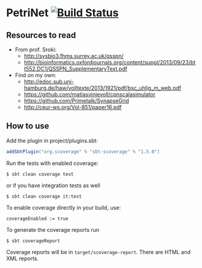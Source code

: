 # PetriNet [![Build Status](https://travis-ci.com/SzymonPajzert/PetriNet.svg?token=sifZqAUGMfhp9sseTbjy&branch=master)](https://travis-ci.com/SzymonPajzert/PetriNet)

## Resources to read
* From prof. Sroki:
  * http://sysbio3.fhms.surrey.ac.uk/qsspn/
  * http://bioinformatics.oxfordjournals.org/content/suppl/2013/09/23/btt552.DC1/QSSPN_SupplementaryText.pdf
* Find on my own:
  * http://edoc.sub.uni-hamburg.de/haw/volltexte/2013/1921/pdf/bsc_uhlig_m_web.pdf
  * https://github.com/matiasvinjevoll/cpnscalasimulator
  * https://github.com/Primetalk/SynapseGrid
  * http://ceur-ws.org/Vol-851/paper16.pdf


## How to use

Add the plugin in project/plugins.sbt:
```scala
addSbtPlugin("org.scoverage" % "sbt-scoverage" % "1.5.0")
```

Run the tests with enabled coverage:
```
$ sbt clean coverage test
```
or if you have integration tests as well
```
$ sbt clean coverage it:test
```

To enable coverage directly in your build, use:
```
coverageEnabled := true
```

To generate the coverage reports run
```
$ sbt coverageReport
```

Coverage reports will be in `target/scoverage-report`. There are HTML and XML reports.
